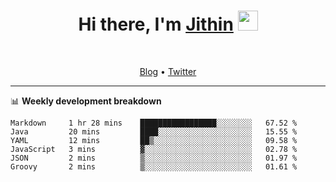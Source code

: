 <h1 align="center">Hi there, I'm <a href="https://jithset.github.io/" target="_blank">Jithin</a> <img
src="https://github.com/blackcater/blackcater/raw/main/images/Hi.gif" height="32" /></h1>

<br />

<p align="center">
  <a href="https://jithset.github.io">Blog</a> •
  <a href="https://twitter.com/jithset">Twitter</a>
</p>

---

📊 **Weekly development breakdown**

<!--START_SECTION:waka-->

```text
Markdown     1 hr 28 mins    █████████████████░░░░░░░░   67.52 %
Java         20 mins         ████░░░░░░░░░░░░░░░░░░░░░   15.55 %
YAML         12 mins         ██▒░░░░░░░░░░░░░░░░░░░░░░   09.58 %
JavaScript   3 mins          ▓░░░░░░░░░░░░░░░░░░░░░░░░   02.78 %
JSON         2 mins          ▒░░░░░░░░░░░░░░░░░░░░░░░░   01.97 %
Groovy       2 mins          ▒░░░░░░░░░░░░░░░░░░░░░░░░   01.61 %
```

<!--END_SECTION:waka-->

